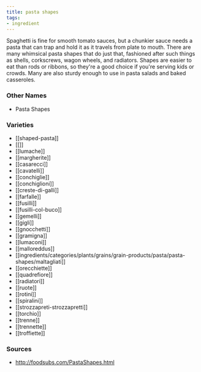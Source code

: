 ```yaml
---
title: pasta shapes
tags:
- ingredient
---
```

Spaghetti is fine for smooth tomato sauces, but a chunkier sauce needs a pasta that can trap and hold it as it travels from plate to mouth. There are many whimsical pasta shapes that do just that, fashioned after such things as shells, corkscrews, wagon wheels, and radiators. Shapes are easier to eat than rods or ribbons, so they're a good choice if you're serving kids or crowds. Many are also sturdy enough to use in pasta salads and baked casseroles.

### Other Names

* Pasta Shapes

### Varieties

* [[shaped-pasta]]
* [[]]
* [[lumache]]
* [[margherite]]
* [[casarecci]]
* [[cavatelli]]
* [[conchiglie]]
* [[conchiglioni]]
* [[creste-di-galli]]
* [[farfalle]]
* [[fusilli]]
* [[fusilli-col-buco]]
* [[gemelli]]
* [[gigli]]
* [[gnocchetti]]
* [[gramigna]]
* [[lumaconi]]
* [[malloreddus]]
* [[ingredients/categories/plants/grains/grain-products/pasta/pasta-shapes/maltagliati]]
* [[orecchiette]]
* [[quadrefiore]]
* [[radiatori]]
* [[ruote]]
* [[rotini]]
* [[spiralini]]
* [[strozzapreti-strozzapretti]]
* [[torchio]]
* [[trenne]]
* [[trennette]]
* [[troffiette]]

### Sources
* http://foodsubs.com/PastaShapes.html
